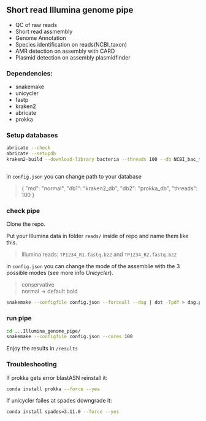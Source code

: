 ## Short read Illumina genome pipe

- QC of raw reads
- Short read assmembly
- Genome Annotation
- Species identification on reads(NCBI_taxon)
- AMR detection on assembly with CARD
- Plasmid detection on assembly plasmidfinder

### Dependencies:

- snakemake
- unicycler
- fastp
- kraken2
- abricate
- prokka

### Setup databases

```bash
abricate --check
abricate --setupdb
kraken2-build --download-library bacteria --threads 100 --db NCBI_bac_tax
```

```bash


```
in `config.json` you can change path to your database

> {
	"md": "normal",
	"db1": "kraken2_db",
	"db2": "prokka_db",
	"threads": 100
}


### check pipe

Clone the repo.

Put your Illumina data in folder `reads/` inside of repo and name them like this.

>Illumina reads: `TP1234_R1.fastq.bz2` and `TP1234_R2.fastq.bz2` 

in `config.json` you can change the mode of the assemblie with the 3 possible modes (see more info _Unicycler_).

> conservative   
normal  -> default
bold

```bash
snakemake --configfile config.json --forceall --dag | dot -Tpdf > dag.pdf
```

### run pipe

```bash
cd ...Illumina_genome_pipe/
snakemake --configfile config.json --cores 100
```
Enjoy the results in `/results`


### Troubleshooting

If prokka gets error blastASN reinstall it:
```bash
conda install prokka --force --yes
```

If unicycler failes at spades downgrade it:
```bash
conda install spades=3.11.0 --force --yes
```
